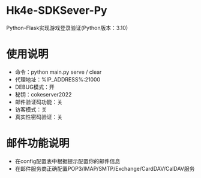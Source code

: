 # Hk4e-SDKSever-Py
Python-Flask实现游戏登录验证(Python版本：3.10)
# 使用说明
- 命令：python main.py serve / clear
- 代理地址：%IP_ADDRESS%:21000
- DEBUG模式：开
- 秘钥：cokeserver2022
- 邮件验证码功能：关
- 访客模式：关
- 真实性密码验证：关
# 邮件功能说明
- 在config配置表中根据提示配置你的邮件信息
- 在邮件服务商正确配置POP3/IMAP/SMTP/Exchange/CardDAV/CalDAV服务
